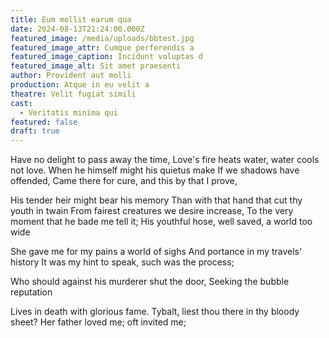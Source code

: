 ```yaml
---
title: Eum mollit earum qua
date: 2024-08-13T21:24:00.000Z
featured_image: /media/uploads/bbtest.jpg
featured_image_attr: Cumque perferendis a
featured_image_caption: Incidunt voluptas d
featured_image_alt: Sit amet praesenti
author: Provident aut molli
production: Atque in eu velit a
theatre: Velit fugiat simili
cast:
  - Veritatis minima qui
featured: false
draft: true
---
```

Have no delight to pass away the time, Love's fire heats water, water cools not love. When he himself might his quietus make If we shadows have offended, Came there for cure, and this by that I prove,

 His tender heir might bear his memory Than with that hand that cut thy youth in twain From fairest creatures we desire increase, To the very moment that he bade me tell it; His youthful hose, well saved, a world too wide

 She gave me for my pains a world of sighs And portance in my travels' history It was my hint to speak, such was the process;

 Who should against his murderer shut the door, Seeking the bubble reputation

 Lives in death with glorious fame. Tybalt, liest thou there in thy bloody sheet? Her father loved me; oft invited me;

